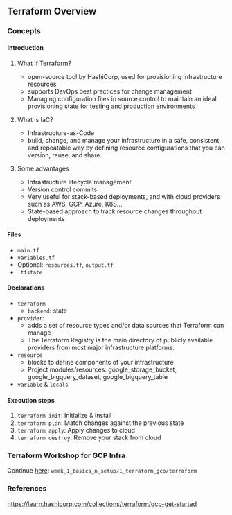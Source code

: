 ## Terraform Overview

### Concepts

#### Introduction
1. What if Terraform?
   * open-source tool by HashiCorp, used for provisioning infrastructure resources
   * supports DevOps best practices for change management
   * Managing configuration files in source control to maintain an ideal provisioning state 
     for testing and production environments

2. What is IaC?
   * Infrastructure-as-Code
   * build, change, and manage your infrastructure in a safe, consistent, and repeatable way 
     by defining resource configurations that you can version, reuse, and share.

3. Some advantages
   * Infrastructure lifecycle management
   * Version control commits
   * Very useful for stack-based deployments, and with cloud providers such as AWS, GCP, Azure, K8S…
   * State-based approach to track resource changes throughout deployments


#### Files
* `main.tf`
* `variables.tf`
* Optional: `resources.tf`, `output.tf`
* `.tfstate`

#### Declarations
* `terraform`
   * `backend`: state
* `provider`:
   * adds a set of resource types and/or data sources that Terraform can manage
   * The Terraform Registry is the main directory of publicly available providers from most major infrastructure platforms.
* `resource`
  * blocks to define components of your infrastructure
  * Project modules/resources: google_storage_bucket, google_bigquery_dataset, google_bigquery_table
* `variable` & `locals`


#### Execution steps
1. `terraform init`: Initialize & install
2. `terraform plan`: Match changes against the previous state
3. `terraform apply`: Apply changes to cloud
4. `terraform destroy`: Remove your stack from cloud


### Terraform Workshop for GCP Infra
Continue [here](../terraform): `week_1_basics_n_setup/1_terraform_gcp/terraform`


### References
https://learn.hashicorp.com/collections/terraform/gcp-get-started
